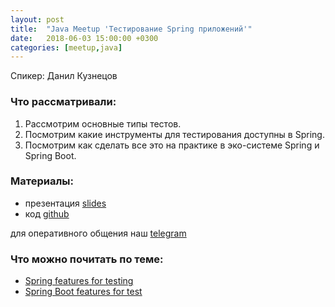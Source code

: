 ```yaml
---
layout: post
title:  "Java Meetup 'Тестирование Spring приложений'"
date:   2018-06-03 15:00:00 +0300
categories: [meetup,java]
---
```


Спикер: Данил Кузнецов

### Что рассматривали:

1. Рассмотрим основные типы тестов.
2. Посмотрим какие инструменты для тестирования доступны в Spring.
3. Посмотрим как сделать все это на практике в эко-системе Spring и Spring Boot.

### Материалы:

- презентация [slides]
- код [github]

для оперативного общения наш [telegram]

### Что можно почитать по теме:

- [Spring features for testing](https://docs.spring.io/spring/docs/current/spring-framework-reference/testing.html)
- [Spring Boot features for test](https://docs.spring.io/spring-boot/docs/current/reference/html/boot-features-testing.html)

[telegram]: t.me/devcomanda
[github]: https://github.com/devcomanda/demo-spring-test
[slides]: http://tiny.cc/ldhvwy